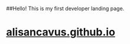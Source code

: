 ##Hello! This is my first developer landing page.
# [alisancavus.github.io](https://alisancavus.github.io/)
